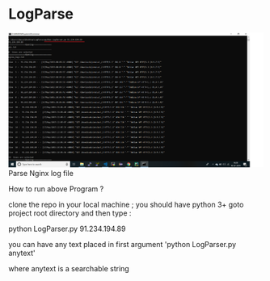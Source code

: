 # LogParse
![alt text](https://github.com/saikatdas/LogParse/blob/master/output.png)
Parse Nginx log file

How to run above Program ?

clone the repo in your local machine ; you should have python 3+ 
goto project root directory and then type : 

python LogParser.py 91.234.194.89

you can have any text placed in first argument
'python LogParser.py anytext'

where anytext is a searchable string
